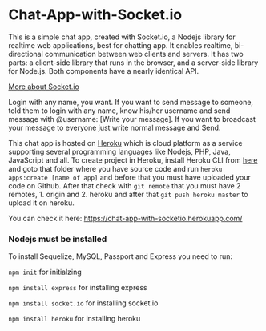 # Chat-App-with-Socket.io

This is a simple chat app, created with Socket.io, a Nodejs library for realtime web applications, best for chatting app. It enables realtime, bi-directional communication between web clients and servers. It has two parts: a client-side library that runs in the browser, and a server-side library for Node.js. Both components have a nearly identical API.

[More about Socket.io](https://socket.io)

Login with any name, you want. If you want to send message to someone, told them to login with any name, know his/her username and send message with @username: [Write your message]. 
If you want to broadcast your message to everyone just write normal message and Send.

This chat app is hosted on [Heroku](https://www.heroku.com/) which is cloud platform as a service supporting several programming languages like Nodejs, PHP, Java, JavaScript and all.
To create project in Heroku, install Heroku CLI from [here](https://devcenter.heroku.com/articles/heroku-cli) and goto that folder where you have source code and run `heroku apps:create [name of app]` and before that you must have uploaded your code on Github. After that check with `git remote` that you must have 2 remotes, 1. origin and 2. heroku and after that `git push heroku master` to upload it on heroku.

You can check it here: https://chat-app-with-socketio.herokuapp.com/

### Nodejs must be installed

To install Sequelize, MySQL, Passport and Express you need to run:

`npm init` for initialzing

`npm install express` for installing express

`npm install socket.io` for installing socket.io

`npm install heroku` for installing heroku
